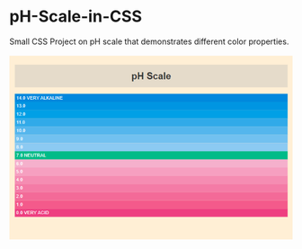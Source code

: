 # pH-Scale-in-CSS
Small CSS Project on pH scale that demonstrates different color properties.
<br>
<br>
<img src="https://raw.githubusercontent.com/eevniel/pH-Scale-in-CSS/main/Screenshot.png">
